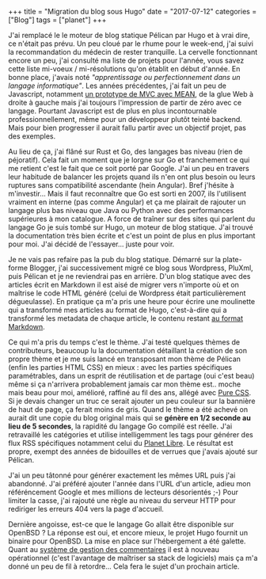 +++
title = "Migration du blog sous Hugo"
date = "2017-07-12"
categories = ["Blog"]
tags = ["planet"]
+++

J'ai remplacé le le moteur de blog statique Pélican par Hugo et à vrai dire, ce
n'était pas prévu. Un peu cloué par le rhume pour le week-end, j'ai suivi la
recommandation du médecin de rester tranquille. La cervelle fonctionnant encore
un peu, j'ai consulté ma liste de projets pour l'année, vous savez cette liste
mi-voeux / mi-résolutions qu'on établit en début d'année. En bonne place,
j'avais noté *"apprentissage ou perfectionnement dans un langage informatique"*.
Les années précédentes, j'ai fait un peu de Javascript, notamment [un prototype
de MVC avec MEAN](https://github.com/kianby/sandbox), de la glue Web à droite à
gauche mais j'ai toujours l'impression de partir de zéro avec ce langage.
Pourtant Javascript est de plus en plus incontournable professionnellement, même
pour un développeur plutôt teinté backend. Mais pour bien progresser il aurait
fallu partir avec un objectif projet, pas des exemples.

Au lieu de ça, j'ai flâné sur Rust et Go, des langages bas niveau (rien de
péjoratif). Cela fait un moment que je lorgne sur Go et franchement ce qui me
retient c'est le fait que ce soit porté par Google. J'ai un peu en travers leur
habitude de balancer les projets quand ils n'en ont plus besoin ou leurs
ruptures sans compatibilité ascendante (hein Angular). Bref j'hésite à
m'investir... Mais il faut reconnaître que Go est sorti en 2007, ils l'utilisent
vraiment en interne (pas comme Angular) et ça me plairait de rajouter un langage
plus bas niveau que Java ou Python avec des performances supérieures à mon
catalogue. A force de traîner sur des sites qui parlent du langage Go je suis
tombé sur Hugo, un moteur de blog statique. J'ai trouvé la documentation très
bien écrite et c'est un point de plus en plus important pour moi. J'ai décidé de
l'essayer... juste pour voir.

Je ne vais pas refaire pas la pub du blog statique. Démarré sur la plate-forme
Blogger, j'ai successivement migré ce blog sous Wordpress, PluXml, puis Pélican
et je ne reviendrai pas en arrière. D'un blog statique avec des articles écrit
en Markdown il est aisé de migrer vers n'importe où et on maîtrise le code HTML
généré (celui de Wordpress était particulièrement dégueulasse). En pratique ça
m'a pris une heure pour écrire une moulinette qui a transformé mes articles au
format de Hugo, c'est-à-dire qui a transformé les metadata de chaque article, le
contenu restant [au format
Markdown](https://daringfireball.net/projects/markdown).

Ce qui m'a pris du temps c'est le thème. J'ai testé quelques thèmes de
contributeurs, beaucoup lu la documentation détaillant la création de son propre
thème et je me suis lancé en transposant mon thème de Pélican (enfin les parties
HTML CSS) en mieux : avec les parties spécifiques paramétrables, dans un esprit
de réutilisation et de partage (oui c'est beau) même si ça n'arrivera
probablement jamais car mon thème est.. moche mais beau pour moi, amélioré,
raffiné au fil des ans, allégé avec [Pure CSS](https://purecss.io). Si je devais
changer un truc ce serait ajouter un peu couleur sur la bannière de haut de
page, ça ferait moins de gris. Quand le thème a été achevé on aurait dit une
copie du blog original mais qui se **génère en 1/2 seconde au lieu de 5
secondes**, la rapidité du langage Go compilé est réelle. J'ai retravaillé les
catégories et utilise intelligemment les tags pour générer des flux RSS
spécifiques notamment celui du [Planet Libre](http://planet-libre.org). Le
résultat est propre, exempt des années de bidouilles et de verrues que j'avais
ajouté sur Pélican.

J'ai un peu tâtonné pour générer exactement les mêmes URL puis j'ai abandonné.
J'ai préféré ajouter l'année dans l'URL d'un article, adieu mon référéncement
Google et mes millions de lecteurs désorientés ;-) Pour limiter la casse, j'ai
rajouté une règle au niveau du serveur HTTP pour rediriger les erreurs 404 vers
la page d'accueil.

Dernière angoisse, est-ce que le langage Go allait être disponible sur OpenBSD ?
La réponse est oui, et encore mieux, le projet Hugo fournit un binaire pour
OpenBSD. La mise en place sur l'hébergement a été galette. Quant au [système de
gestion des commentaires](https://github.com/kianby/stacosys) il est à nouveau
opérationnel (c'est l'avantage de maîtriser sa stack de logiciels) mais ça m'a
donné un peu de fil à retordre...  Cela fera le sujet d'un prochain article.
